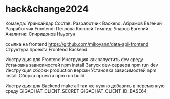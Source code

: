 # hack&change2024 
Команда: Уранхайдар
Состав:
Разработчик Backend: Абрамов Евгений
Разработчик Frontend: Петрова Кюннэй
Тимлид: Унаров Евгений
Аналитик: Спиридонов Ньургун

ссылка на frontend https://github.com/mikoyann/data-api-frontend
Структура проекта
Frontend
Backend

Инструкция для Frontend
Инструкция как запустить dev среду
Установка зависимостей
npm install
Запуск dev-сервера
npm run dev
Инструкция сборки production версии
Установка зависимостей
npm install
Сборка проекта
npm run build

Инструкция для Backend
make all
так же нужно добавить в переменную среду 
GIGACHAT_CLIENT_SECRET
GIGACHAT_CLIENT_ID_BASE64

